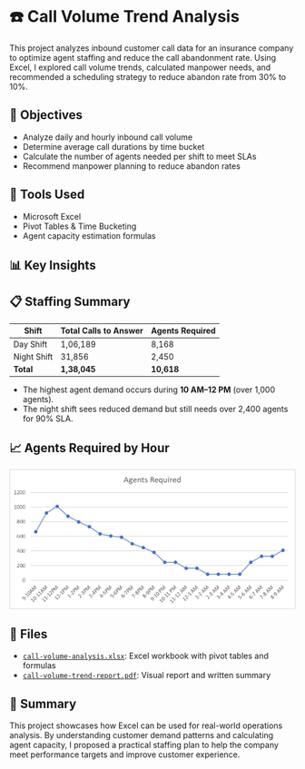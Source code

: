 # ☎️ Call Volume Trend Analysis

This project analyzes inbound customer call data for an insurance company to optimize agent staffing and reduce the call abandonment rate. Using Excel, I explored call volume trends, calculated manpower needs, and recommended a scheduling strategy to reduce abandon rate from 30% to 10%.


## 📌 Objectives

- Analyze daily and hourly inbound call volume
- Determine average call durations by time bucket
- Calculate the number of agents needed per shift to meet SLAs
- Recommend manpower planning to reduce abandon rates


## 🧰 Tools Used

- Microsoft Excel
- Pivot Tables & Time Bucketing
- Agent capacity estimation formulas


## 📊 Key Insights

## 📋 Staffing Summary

| Shift        | Total Calls to Answer | Agents Required |
|--------------|------------------------|------------------|
| Day Shift    | 1,06,189               | 8,168            |
| Night Shift  | 31,856                 | 2,450            |
| **Total**    | **1,38,045**           | **10,618**       |

- The highest agent demand occurs during **10 AM–12 PM** (over 1,000 agents).
- The night shift sees reduced demand but still needs over 2,400 agents for 90% SLA.

## 📈 Agents Required by Hour

![Agents Required Line Chart](call-volume-trend/agents_required_chart.png)

## 📁 Files

- [`call-volume-analysis.xlsx`](./call-volume-analysis.xlsx): Excel workbook with pivot tables and formulas  
- [`call-volume-trend-report.pdf`](./call-volume-trend-report.pdf): Visual report and written summary  


## 🧠 Summary

This project showcases how Excel can be used for real-world operations analysis. By understanding customer demand patterns and calculating agent capacity, I proposed a practical staffing plan to help the company meet performance targets and improve customer experience.
